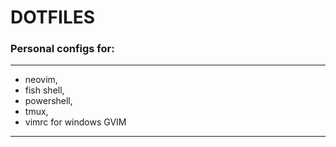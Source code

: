 # DOTFILES

### Personal configs for:
---
* neovim,
* fish shell,
* powershell,
* tmux,
* vimrc for windows GVIM
---
